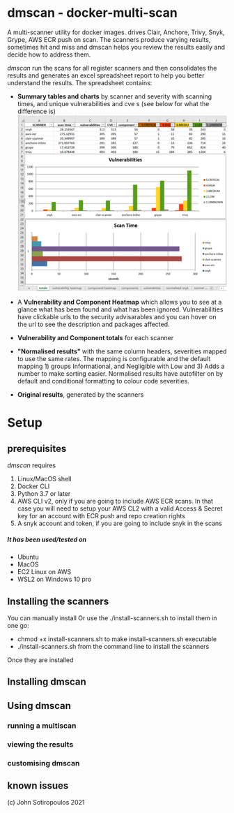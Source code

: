 # dmscan - docker-multi-scan 
A multi-scanner utility for docker images. drives Clair, Anchore, Trivy, Snyk, Grype, AWS ECR push on scan. The scanners produce varying results, sometimes hit and miss and dmscan helps you review the results easily and decide how to address them.

*dmscan* run the scans for all register scanners and  then consolidates the results and generates an excel spreadsheet report to help you better understand the results. The spreadsheet contains:

- **Summary tables and charts** by scanner and severity with scanning times, and unique vulnerabilities and cve s (see below for what the difference is) 
![img_1.png](img_1.png)

- A **Vulnerability and Component Heatmap** which allows you to see at a glance what has been found and what has been ignored. Vulnerabilities have clickable urls to the security advisarables and you can hover on the url to see the description and packages affected. 

- **Vulnerability and Component totals** for each scanner

- **"Normalised results"** with the same column headers, severities mapped to use the same rates. The mapping is configurable and the default mapping 1) groups Informational, and Negligible with Low and 3) Adds a number to make sorting easier. Normalised results have autofilter on by default and conditional formatting to colour code severities.   
  
- **Original results**, generated by the scanners

# Setup #

## prerequisites ##
_dmscan_ requires 
1. Linux/MacOS shell  
2. Docker CLI
3. Python 3.7 or later
4. AWS CLI v2, only if you are going to include AWS ECR scans. In that case you will need to setup your AWS CL2 with a valid Access & Secret key for an account with ECR push and repo creation rights  
5. A snyk account and token, if you are going to include snyk in the scans

##### It has been used/tested on #### 
- Ubuntu
- MacOS
- EC2 Linux on AWS
- WSL2 on Windows 10 pro

## Installing the scanners
You can manually install 
Or use the ./install-scanners.sh to install them in one go:
- chmod +x install-scanners.sh to  make install-scanners.sh executable
- ./install-scanners.sh from the command line to install the scanners

Once they are installed 

## Installing dmscan

## Using dmscan


### running a multiscan
### viewing the results
### customising dmscan

## known issues


(c) John Sotiropoulos 2021
